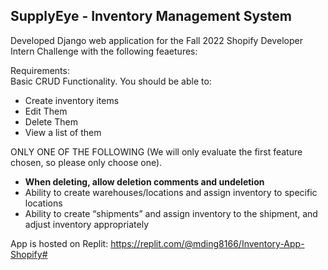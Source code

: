 ## SupplyEye - Inventory Management System

Developed Django web application for the Fall 2022 Shopify Developer Intern Challenge with the following feaetures:

Requirements:  
Basic CRUD Functionality. You should be able to:  
* Create inventory items
* Edit Them
* Delete Them
* View a list of them

ONLY ONE OF THE FOLLOWING (We will only evaluate the first feature chosen, so please only choose one). 
* **When deleting, allow deletion comments and undeletion**
* Ability to create warehouses/locations and assign inventory to specific locations
* Ability to create “shipments” and assign inventory to the shipment, and adjust inventory appropriately

App is hosted on Replit: https://replit.com/@mding8166/Inventory-App-Shopify#
